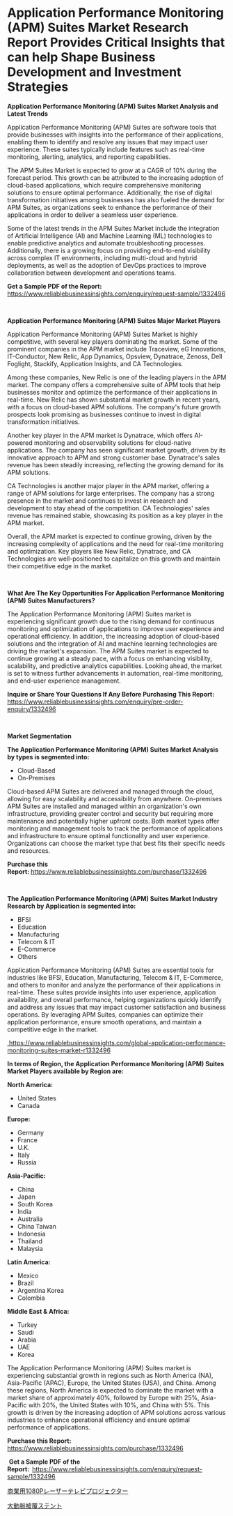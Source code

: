 <p><h1>Application Performance Monitoring (APM) Suites Market Research Report Provides Critical Insights that can help Shape Business Development and Investment Strategies</h1></p><p><strong>Application Performance Monitoring (APM) Suites Market Analysis and Latest Trends</strong></p>
<p><p>Application Performance Monitoring (APM) Suites are software tools that provide businesses with insights into the performance of their applications, enabling them to identify and resolve any issues that may impact user experience. These suites typically include features such as real-time monitoring, alerting, analytics, and reporting capabilities.</p><p>The APM Suites Market is expected to grow at a CAGR of 10% during the forecast period. This growth can be attributed to the increasing adoption of cloud-based applications, which require comprehensive monitoring solutions to ensure optimal performance. Additionally, the rise of digital transformation initiatives among businesses has also fueled the demand for APM Suites, as organizations seek to enhance the performance of their applications in order to deliver a seamless user experience.</p><p>Some of the latest trends in the APM Suites Market include the integration of Artificial Intelligence (AI) and Machine Learning (ML) technologies to enable predictive analytics and automate troubleshooting processes. Additionally, there is a growing focus on providing end-to-end visibility across complex IT environments, including multi-cloud and hybrid deployments, as well as the adoption of DevOps practices to improve collaboration between development and operations teams.</p></p>
<p><strong>Get a Sample PDF of the Report:&nbsp;</strong> <a href="https://www.reliablebusinessinsights.com/enquiry/request-sample/1332496">https://www.reliablebusinessinsights.com/enquiry/request-sample/1332496</a></p>
<p>&nbsp;</p>
<p><strong>Application Performance Monitoring (APM) Suites Major Market Players</strong></p>
<p><p>Application Performance Monitoring (APM) Suites Market is highly competitive, with several key players dominating the market. Some of the prominent companies in the APM market include Traceview, eG Innovations, IT-Conductor, New Relic, App Dynamics, Opsview, Dynatrace, Zenoss, Dell Foglight, Stackify, Application Insights, and CA Technologies.</p><p>Among these companies, New Relic is one of the leading players in the APM market. The company offers a comprehensive suite of APM tools that help businesses monitor and optimize the performance of their applications in real-time. New Relic has shown substantial market growth in recent years, with a focus on cloud-based APM solutions. The company's future growth prospects look promising as businesses continue to invest in digital transformation initiatives.</p><p>Another key player in the APM market is Dynatrace, which offers AI-powered monitoring and observability solutions for cloud-native applications. The company has seen significant market growth, driven by its innovative approach to APM and strong customer base. Dynatrace's sales revenue has been steadily increasing, reflecting the growing demand for its APM solutions.</p><p>CA Technologies is another major player in the APM market, offering a range of APM solutions for large enterprises. The company has a strong presence in the market and continues to invest in research and development to stay ahead of the competition. CA Technologies' sales revenue has remained stable, showcasing its position as a key player in the APM market.</p><p>Overall, the APM market is expected to continue growing, driven by the increasing complexity of applications and the need for real-time monitoring and optimization. Key players like New Relic, Dynatrace, and CA Technologies are well-positioned to capitalize on this growth and maintain their competitive edge in the market.</p></p>
<p>&nbsp;</p>
<p><strong>What Are The Key Opportunities For Application Performance Monitoring (APM) Suites Manufacturers?</strong></p>
<p><p>The Application Performance Monitoring (APM) Suites market is experiencing significant growth due to the rising demand for continuous monitoring and optimization of applications to improve user experience and operational efficiency. In addition, the increasing adoption of cloud-based solutions and the integration of AI and machine learning technologies are driving the market's expansion. The APM Suites market is expected to continue growing at a steady pace, with a focus on enhancing visibility, scalability, and predictive analytics capabilities. Looking ahead, the market is set to witness further advancements in automation, real-time monitoring, and end-user experience management.</p></p>
<p><strong>Inquire or Share Your Questions If Any Before Purchasing This Report:</strong> <a href="https://www.reliablebusinessinsights.com/enquiry/pre-order-enquiry/1332496">https://www.reliablebusinessinsights.com/enquiry/pre-order-enquiry/1332496</a></p>
<p>&nbsp;</p>
<p><strong>Market Segmentation</strong></p>
<p><strong>The Application Performance Monitoring (APM) Suites Market Analysis by types is segmented into:</strong></p>
<p><ul><li>Cloud-Based</li><li>On-Premises</li></ul></p>
<p><p>Cloud-based APM Suites are delivered and managed through the cloud, allowing for easy scalability and accessibility from anywhere. On-premises APM Suites are installed and managed within an organization's own infrastructure, providing greater control and security but requiring more maintenance and potentially higher upfront costs. Both market types offer monitoring and management tools to track the performance of applications and infrastructure to ensure optimal functionality and user experience. Organizations can choose the market type that best fits their specific needs and resources.</p></p>
<p><strong>Purchase this Report:&nbsp;</strong><a href="https://www.reliablebusinessinsights.com/purchase/1332496">https://www.reliablebusinessinsights.com/purchase/1332496</a></p>
<p>&nbsp;</p>
<p><strong>The Application Performance Monitoring (APM) Suites Market Industry Research by Application is segmented into:</strong></p>
<p><ul><li>BFSI</li><li>Education</li><li>Manufacturing</li><li>Telecom & IT</li><li>E-Commerce</li><li>Others</li></ul></p>
<p><p>Application Performance Monitoring (APM) Suites are essential tools for industries like BFSI, Education, Manufacturing, Telecom & IT, E-Commerce, and others to monitor and analyze the performance of their applications in real-time. These suites provide insights into user experience, application availability, and overall performance, helping organizations quickly identify and address any issues that may impact customer satisfaction and business operations. By leveraging APM Suites, companies can optimize their application performance, ensure smooth operations, and maintain a competitive edge in the market.</p></p>
<p><a href="https://www.reliablebusinessinsights.com/global-application-performance-monitoring-suites-market-r1332496">&nbsp;https://www.reliablebusinessinsights.com/global-application-performance-monitoring-suites-market-r1332496</a></p>
<p><strong>In terms of Region, the Application Performance Monitoring (APM) Suites Market Players available by Region are:</strong></p>
<p>
    <p> <strong> North America: </strong>
        <ul>
            <li>United States</li>
            <li>Canada</li>
        </ul>
        </p> 
    <p> <strong> Europe: </strong>
        <ul>
            <li>Germany</li>
            <li>France</li>
            <li>U.K.</li>
            <li>Italy</li>
            <li>Russia</li>
        </ul>
        </p> 
    <p> <strong> Asia-Pacific: </strong>
        <ul>
            <li>China</li>
            <li>Japan</li>
            <li>South Korea</li>
            <li>India</li>
            <li>Australia</li>
            <li>China Taiwan</li>
            <li>Indonesia</li>
            <li>Thailand</li>
            <li>Malaysia</li>
        </ul>
        </p> 
    <p> <strong> Latin America: </strong>
        <ul>
            <li>Mexico</li>
            <li>Brazil</li>
            <li>Argentina Korea</li>
            <li>Colombia</li>
        </ul>
        </p> 
    <p> <strong> Middle East & Africa: </strong>
        <ul>
            <li>Turkey</li>
            <li>Saudi</li>
            <li>Arabia</li>
            <li>UAE</li>
            <li>Korea</li>
        </ul>
    </p>
    </p>
<p><p>The Application Performance Monitoring (APM) Suites market is experiencing substantial growth in regions such as North America (NA), Asia-Pacific (APAC), Europe, the United States (USA), and China. Among these regions, North America is expected to dominate the market with a market share of approximately 40%, followed by Europe with 25%, Asia-Pacific with 20%, the United States with 10%, and China with 5%. This growth is driven by the increasing adoption of APM solutions across various industries to enhance operational efficiency and ensure optimal performance of applications.</p></p>
<p><strong>Purchase this Report: </strong><a href="https://www.reliablebusinessinsights.com/purchase/1332496">https://www.reliablebusinessinsights.com/purchase/1332496</a></p>
<p>&nbsp;<strong>Get a Sample PDF of the Report:&nbsp;&nbsp;</strong><a href="https://www.reliablebusinessinsights.com/enquiry/request-sample/1332496">https://www.reliablebusinessinsights.com/enquiry/request-sample/1332496</a></p>
<p><strong></strong></p>
<p><p><a href="https://medium.com/@sebastianhodges1/%E5%95%86%E7%94%A81080p%E3%83%AC%E3%83%BC%E3%82%B6%E3%83%BC%E3%83%86%E3%83%AC%E3%83%93%E3%82%B8%E3%83%A7%E3%83%B3%E3%83%97%E3%83%AD%E3%82%B8%E3%82%A7%E3%82%AF%E3%82%BF%E3%83%BC%E3%83%9E%E3%83%BC%E3%82%B1%E3%83%83%E3%83%88-2031%E5%B9%B4%E3%81%BE%E3%81%A7%E3%81%AE%E3%83%88%E3%83%AC%E3%83%B3%E3%83%89-%E4%BA%88%E6%B8%AC-%E7%AB%B6%E4%BA%89%E5%88%86%E6%9E%90-378d850a7743">商業用1080Pレーザーテレビプロジェクター</a></p><p><a href="https://medium.com/@annchovey2023/%E4%B8%BB%E5%8B%95%E8%84%88%E3%82%AB%E3%83%90%E3%83%BC%E3%82%B9%E3%83%86%E3%83%B3%E3%83%88%E5%B8%82%E5%A0%B4%E5%88%86%E6%9E%90%E3%81%8A%E3%82%88%E3%81%B32024%E5%B9%B4%E3%81%8B%E3%82%892031%E5%B9%B4%E3%81%BE%E3%81%A7%E3%81%AE%E6%9C%9F%E9%96%93%E3%81%AE%E3%82%B5%E3%82%A4%E3%82%BA%E4%BA%88%E6%B8%AC-f93a197e9340">大動脈被覆ステント</a></p></p>